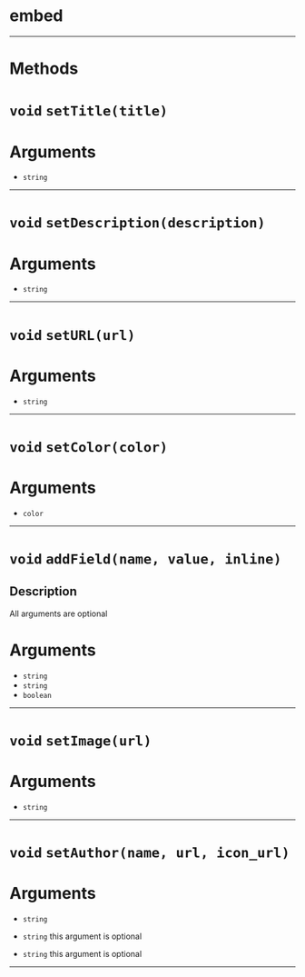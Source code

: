 # embed


---
# Methods
# `void` `setTitle(title)`
# Arguments
* `string` 

---
# `void` `setDescription(description)`
# Arguments
* `string` 

---
# `void` `setURL(url)`
# Arguments
* `string` 

---
# `void` `setColor(color)`
# Arguments
* `color` 

---
# `void` `addField(name, value, inline)`
Description
---
All arguments are optional  

# Arguments
* `string` 
* `string` 
* `boolean` 

---
# `void` `setImage(url)`
# Arguments
* `string` 

---
# `void` `setAuthor(name, url, icon_url)`
# Arguments
* `string` 
* `string` this argument is optional  

* `string` this argument is optional  


---
